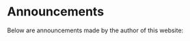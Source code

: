 # Announcements

<!-- Google tag (gtag.js) -->
<script async src="https://www.googletagmanager.com/gtag/js?id=G-P3DSW078L4"></script>
<script>
  window.dataLayer = window.dataLayer || [];
  function gtag(){dataLayer.push(arguments);}
  gtag('js', new Date());

  gtag('config', 'G-P3DSW078L4');
</script>

Below are announcements made by the author of this website:

<script src="https://giscus.app/client.js"
        data-repo="cedricfyc/my-cv-blog"
        data-repo-id="R_kgDOQFT-mg"
        data-category="Announcements"
        data-category-id="DIC_kwDOQFT-ms4Cw36G"
        data-mapping="pathname"
        data-strict="0"
        data-reactions-enabled="1"
        data-emit-metadata="0"
        data-input-position="bottom"
        data-theme="dark"
        data-lang="en"
        crossorigin="anonymous"
        async>
</script>